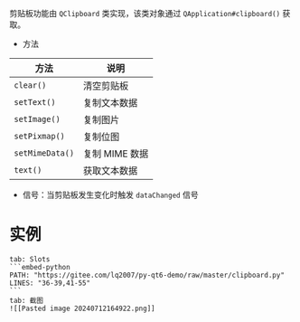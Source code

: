 剪贴板功能由 `QClipboard` 类实现，该类对象通过 `QApplication#clipboard()` 获取。

- 方法

| 方法              | 说明         |
| --------------- | ---------- |
| `clear()`       | 清空剪贴板      |
| `setText()`     | 复制文本数据     |
| `setImage()`    | 复制图片       |
| `setPixmap()`   | 复制位图       |
| `setMimeData()` | 复制 MIME 数据 |
| `text()`        | 获取文本数据     |

- 信号：当剪贴板发生变化时触发 `dataChanged` 信号 
# 实例
````tabs
tab: Slots
```embed-python
PATH: "https://gitee.com/lq2007/py-qt6-demo/raw/master/clipboard.py"
LINES: "36-39,41-55"
```
tab: 截图
![[Pasted image 20240712164922.png]]
````

